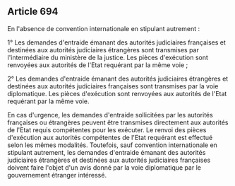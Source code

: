 Article 694
----
En l'absence de convention internationale en stipulant autrement :

1° Les demandes d'entraide émanant des autorités judiciaires françaises et
destinées aux autorités judiciaires étrangères sont transmises par
l'intermédiaire du ministère de la justice. Les pièces d'exécution sont
renvoyées aux autorités de l'Etat requérant par la même voie ;

2° Les demandes d'entraide émanant des autorités judiciaires étrangères et
destinées aux autorités judiciaires françaises sont transmises par la voie
diplomatique. Les pièces d'exécution sont renvoyées aux autorités de l'Etat
requérant par la même voie.

En cas d'urgence, les demandes d'entraide sollicitées par les autorités
françaises ou étrangères peuvent être transmises directement aux autorités de
l'Etat requis compétentes pour les exécuter. Le renvoi des pièces d'exécution
aux autorités compétentes de l'Etat requérant est effectué selon les mêmes
modalités. Toutefois, sauf convention internationale en stipulant autrement, les
demandes d'entraide émanant des autorités judiciaires étrangères et destinées
aux autorités judiciaires françaises doivent faire l'objet d'un avis donné par
la voie diplomatique par le gouvernement étranger intéressé.
